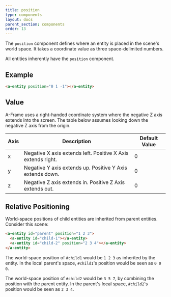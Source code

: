```yaml
---
title: position
type: components
layout: docs
parent_section: components
order: 13
---
```


The `position` component defines where an entity is placed in the scene's world space. It takes a coordinate value as three space-delimited numbers.

All entities inherently have the `position` component.

## Example

```html
<a-entity position="0 1 -1"></a-entity>
```

## Value

A-Frame uses a right-handed coordinate system where the negative Z axis extends into the screen. The table below assumes looking down the negative Z axis from the origin.

| Axis | Description                                                  | Default Value |
|------|--------------------------------------------------------------|---------------|
| x    | Negative X axis extends left. Positive X Axis extends right. | 0             |
| y    | Negative Y axis extends up. Positive Y Axis extends down.    | 0             |
| z    | Negative Z axis extends in. Positive Z Axis extends out.     | 0             |

## Relative Positioning

World-space positions of child entities are inherited from parent entities. Consider this scene:

```html
<a-entity id="parent" position="1 2 3">
  <a-entity id="child-1"></a-entity>
  <a-entity id="child-2" position="2 3 4"></a-entity>
</a-entity>
```

The world-space position of `#child1` would be `1 2 3` as inherited by the entity. In the local parent's space, `#child1`'s position would be seen as `0 0 0`.

The world-space position of `#child2` would be `3 5 7`, by combining the position with the parent entity. In the parent's local space, `#child2`'s position would be seen as `2 3 4`.
